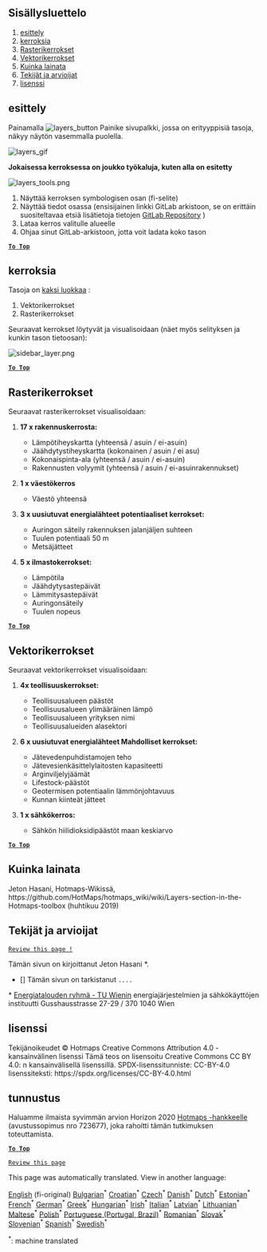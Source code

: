<h2> Sisällysluettelo </h2><ol><li> <a href="#Introduction">esittely</a> </li><li> <a href="#Layers">kerroksia</a> </li><li> <a href="#Raster-Layers">Rasterikerrokset</a> </li><li> <a href="#Vector-Layers">Vektorikerrokset</a> </li><li> <a href="#How-to-cite">Kuinka lainata</a> </li><li> <a href="#Authors-and-reviewers">Tekijät ja arvioijat</a> </li><li> <a href="#License">lisenssi</a> </li></ol><h2> esittely </h2><p> Painamalla <img alt="layers_button" src="https://github.com/HotMaps/hotmaps_wiki/blob/master/Images/general_tool_functionalities_and_structure/layers_button.PNG"/> Painike sivupalkki, jossa on erityyppisiä tasoja, näkyy näytön vasemmalla puolella. </p><p><img alt="layers_gif" src="https://github.com/HotMaps/hotmaps_wiki/blob/master/Images/general_tool_functionalities_and_structure/layers.gif"/></p><p> <strong>Jokaisessa kerroksessa on joukko työkaluja, kuten alla on esitetty</strong> </p><p><img alt="layers_tools.png" src="https://github.com/HotMaps/hotmaps_wiki/blob/master/Images/general_tool_functionalities_and_structure/layers_tools.png"/></p><ol><li> Näyttää kerroksen symbologisen osan (fi-selite) </li><li> Näyttää tiedot osassa (ensisijainen linkki GitLab arkistoon, se on erittäin suositeltavaa etsiä lisätietoja tietojen <a href="https://gitlab.com/hotmaps">GitLab Repository</a> ) </li><li> Lataa kerros valitulle alueelle </li><li> Ohjaa sinut GitLab-arkistoon, jotta voit ladata koko tason </li></ol><p><ins> <code><strong><a href="#table-of-contents">To Top</a></strong></code> </ins> </p><h2> kerroksia </h2><p> Tasoja on <a href="https://www.gislounge.com/geodatabases-explored-vector-and-raster-data">kaksi luokkaa</a> : </p><ol><li> Vektorikerrokset </li><li> Rasterikerrokset </li></ol><p> Seuraavat kerrokset löytyvät ja visualisoidaan (näet myös selityksen ja kunkin tason tietoosan): </p><p><img alt="sidebar_layer.png" src="https://github.com/HotMaps/hotmaps_wiki/blob/master/Images/general_tool_functionalities_and_structure/all_layers.png"/></p><p><ins> <code><strong><a href="#table-of-contents">To Top</a></strong></code> </ins> </p><h2> Rasterikerrokset </h2><p> Seuraavat rasterikerrokset visualisoidaan: </p><ol><li><p> <strong>17 x rakennuskerrosta:</strong> </p><ul><li> Lämpötiheyskartta (yhteensä / asuin / ei-asuin) </li><li> Jäähdytystiheyskartta (kokonainen / asuin / ei asu) </li><li> Kokonaispinta-ala (yhteensä / asuin / ei-asuin) </li><li> Rakennusten volyymit (yhteensä / asuin / ei-asuinrakennukset) </li></ul></li><li><p> <strong>1 x väestökerros</strong> </p><ul><li> Väestö yhteensä </li></ul></li><li><p> <strong>3 x uusiutuvat energialähteet potentiaaliset kerrokset:</strong> </p><ul><li> Auringon säteily rakennuksen jalanjäljen suhteen </li><li> Tuulen potentiaali 50 m </li><li> Metsäjätteet </li></ul></li><li><p> <strong>5 x ilmastokerrokset:</strong> </p><ul><li> Lämpötila </li><li> Jäähdytysastepäivät </li><li> Lämmitysastepäivät </li><li> Auringonsäteily </li><li> Tuulen nopeus </li></ul></li></ol><p><ins> <code><strong><a href="#table-of-contents">To Top</a></strong></code> </ins> </p><h2> Vektorikerrokset </h2><p> Seuraavat vektorikerrokset visualisoidaan: </p><ol><li><p> <strong>4x teollisuuskerrokset:</strong> </p><ul><li> Teollisuusalueen päästöt </li><li> Teollisuusalueen ylimääräinen lämpö </li><li> Teollisuusalueen yrityksen nimi </li><li> Teollisuusalueiden alasektori </li></ul></li><li><p> <strong>6 x uusiutuvat energialähteet Mahdolliset kerrokset:</strong> </p><ul><li> Jätevedenpuhdistamojen teho </li><li> Jätevesienkäsittelylaitosten kapasiteetti </li><li> Arginviljelyjäämät </li><li> Lifestock-päästöt </li><li> Geotermisen potentiaalin lämmönjohtavuus </li><li> Kunnan kiinteät jätteet </li></ul></li><li><p> <strong>1 x sähkökerros:</strong> </p><ul><li> Sähkön hiilidioksidipäästöt maan keskiarvo </li></ul></li></ol><p><ins> <code><strong><a href="#table-of-contents">To Top</a></strong></code> </ins> </p><h2> Kuinka lainata </h2><p> Jeton Hasani, Hotmaps-Wikissä, https://github.com/HotMaps/hotmaps_wiki/wiki/Layers-section-in-the-Hotmaps-toolbox (huhtikuu 2019) </p><h2> Tekijät ja arvioijat </h2><p> <code><a href="https://github.com/HotMaps/hotmaps_wiki/wiki/Layer-Section/_edit">Review this page !</a></code> </p> <p> Tämän sivun on kirjoittanut Jeton Hasani *. </p><ul><li> [] Tämän sivun on tarkistanut <code>....</code> </li></ul><p> * <a href="https://eeg.tuwien.ac.at/">Energiatalouden ryhmä - TU Wienin</a> energiajärjestelmien ja sähkökäyttöjen instituutti Gusshausstrasse 27-29 / 370 1040 Wien </p><h2> lisenssi </h2><p> Tekijänoikeudet © Hotmaps Creative Commons Attribution 4.0 - kansainvälinen lisenssi Tämä teos on lisensoitu Creative Commons CC BY 4.0: n kansainvälisellä lisenssillä. SPDX-lisenssitunniste: CC-BY-4.0 lisenssiteksti: https://spdx.org/licenses/CC-BY-4.0.html </p><h2> tunnustus </h2><p> Haluamme ilmaista syvimmän arvion Horizon 2020 <a href="https://www.hotmaps-project.eu">Hotmaps -hankkeelle</a> (avustussopimus nro 723677), joka rahoitti tämän tutkimuksen toteuttamista. </p><p><ins> <code><strong><a href="#table-of-contents">To Top</a></strong></code> </ins> </p><p> <code><a href="https://github.com/HotMaps/hotmaps_wiki/wiki/Layer-Section/_edit">Review this page</a></code> </p>

This page was automatically translated. View in another language:

[English](../en/Layers-section-in-the-Hotmaps-toolbox.md) (fi-original) [Bulgarian](../bg/Layers-section-in-the-Hotmaps-toolbox.md)<sup>\*</sup> [Croatian](../hr/Layers-section-in-the-Hotmaps-toolbox.md)<sup>\*</sup> [Czech](../cs/Layers-section-in-the-Hotmaps-toolbox.md)<sup>\*</sup> [Danish](../da/Layers-section-in-the-Hotmaps-toolbox.md)<sup>\*</sup> [Dutch](../nl/Layers-section-in-the-Hotmaps-toolbox.md)<sup>\*</sup> [Estonian](../et/Layers-section-in-the-Hotmaps-toolbox.md)<sup>\*</sup>  [French](../fr/Layers-section-in-the-Hotmaps-toolbox.md)<sup>\*</sup> [German](../de/Layers-section-in-the-Hotmaps-toolbox.md)<sup>\*</sup> [Greek](../el/Layers-section-in-the-Hotmaps-toolbox.md)<sup>\*</sup> [Hungarian](../hu/Layers-section-in-the-Hotmaps-toolbox.md)<sup>\*</sup> [Irish](../ga/Layers-section-in-the-Hotmaps-toolbox.md)<sup>\*</sup> [Italian](../it/Layers-section-in-the-Hotmaps-toolbox.md)<sup>\*</sup> [Latvian](../lv/Layers-section-in-the-Hotmaps-toolbox.md)<sup>\*</sup> [Lithuanian](../lt/Layers-section-in-the-Hotmaps-toolbox.md)<sup>\*</sup> [Maltese](../mt/Layers-section-in-the-Hotmaps-toolbox.md)<sup>\*</sup> [Polish](../pl/Layers-section-in-the-Hotmaps-toolbox.md)<sup>\*</sup> [Portuguese (Portugal, Brazil)](../pt/Layers-section-in-the-Hotmaps-toolbox.md)<sup>\*</sup> [Romanian](../ro/Layers-section-in-the-Hotmaps-toolbox.md)<sup>\*</sup> [Slovak](../sk/Layers-section-in-the-Hotmaps-toolbox.md)<sup>\*</sup> [Slovenian](../sl/Layers-section-in-the-Hotmaps-toolbox.md)<sup>\*</sup> [Spanish](../es/Layers-section-in-the-Hotmaps-toolbox.md)<sup>\*</sup> [Swedish](../sv/Layers-section-in-the-Hotmaps-toolbox.md)<sup>\*</sup> 

<sup>\*</sup>: machine translated

